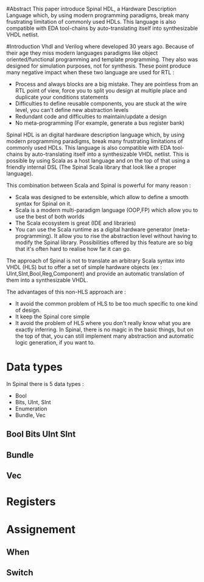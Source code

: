 #Abstract
This paper introduce Spinal HDL, a Hardware Description Language which, by using modern programming paradigms, break many frustrating limitation of commonly used HDLs. This language is also compatible with EDA tool-chains by auto-translating itself into synthesizable VHDL netlist.

#Introduction
Vhdl and Verilog where developed 30 years ago. Because of their age they miss modern languages paradigms like object oriented/functional programming and template programming. They also was designed for simulation purposes, not for synthesis. These point produce many negative impact when these two language are used for RTL : 

- Process and always blocks are a big mistake. They are pointless from an RTL point of view, force you to split you design at multiple place and duplicate your conditions statements
- Difficulties to define reusable components, you are stuck at the wire level, you can't define new abstraction levels
- Redundant code and difficulties to maintain/update a design
- No meta-programming (For example, generate a bus register bank)

Spinal HDL is an digital hardware description language which, by using modern programming paradigms, break many frustrating limitations of commonly used HDLs. This language is also compatible with EDA tool-chains by auto-translating itself into a synthesizable VHDL netlist. This is possible by using Scala as a host language and  on the top of that using a friendly internal DSL (The Spinal Scala library that look like a proper language).

This combination between Scala and Spinal is powerful for many reason :

- Scala was designed to be extensible, which allow to define a smooth syntax for Spinal on it.
- Scala is a modern multi-paradigm language (OOP,FP) which allow you to use the best of both worlds
- The Scala ecosystem is great (IDE and libraries)
- You can use the Scala runtime as a digital hardware generator (meta-programming). It allow you to rise the abstraction level without having to modify the Spinal library. Possibilities offered by this feature are so big that it's often hard to realise how far it can go.

The approach of Spinal is not to translate an arbitrary Scala syntax into VHDL (HLS) but to offer a set of simple hardware objects (ex : UInt,SInt,Bool,Reg,Component) and provide an automatic translation of them into a synthesizable VHDL. 

The advantages of this non-HLS approach are :

- It avoid the common problem of HLS to be too much specific to one kind of design.
- It keep the Spinal core simple
- It avoid the problem of HLS where you don't really know what you are exactly inferring. In Spinal, there is no magic in the basic things, but on the top of that, you can still implement many abstraction and automatic logic generation, if you want to.


# Data types
In Spinal there is 5 data types :

- Bool
- Bits, UInt, SInt
- Enumeration
- Bundle, Vec

## Bool Bits UInt SInt


## Bundle


## Vec

# Registers

# Assignement 

## When 

## Switch
